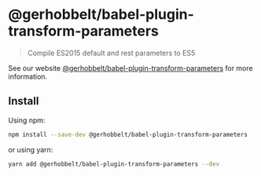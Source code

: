 # @gerhobbelt/babel-plugin-transform-parameters

> Compile ES2015 default and rest parameters to ES5

See our website [@gerhobbelt/babel-plugin-transform-parameters](https://babeljs.io/docs/en/next/babel-plugin-transform-parameters.html) for more information.

## Install

Using npm:

```sh
npm install --save-dev @gerhobbelt/babel-plugin-transform-parameters
```

or using yarn:

```sh
yarn add @gerhobbelt/babel-plugin-transform-parameters --dev
```

